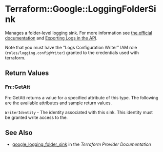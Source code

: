 # Terraform::Google::LoggingFolderSink

Manages a folder-level logging sink. For more information see
[the official documentation](https://cloud.google.com/logging/docs/) and
[Exporting Logs in the API](https://cloud.google.com/logging/docs/api/tasks/exporting-logs).

Note that you must have the "Logs Configuration Writer" IAM role (`roles/logging.configWriter`)
granted to the credentials used with terraform.

## Return Values

### Fn::GetAtt

Fn::GetAtt returns a value for a specified attribute of this type. The following are the available attributes and sample return values.

`WriterIdentity` - The identity associated with this sink. This identity must be granted write access to the.

## See Also

* [google_logging_folder_sink](https://www.terraform.io/docs/providers/google/r/logging_folder_sink.html) in the _Terraform Provider Documentation_